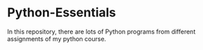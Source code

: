 # Python-Essentials
In this repository, there are lots of Python programs from different assignments of my python course. 
